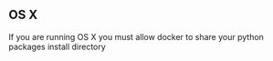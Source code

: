 ## OS X
If you are running OS X you must allow docker to share your python packages install directory

